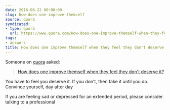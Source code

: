 ```yaml
---
date: 2016-06-22 00:00:00
slug: how-does-one-improve-themself
source: quora
syndicated:
- type: quora
  url: https://www.quora.com/How-does-one-improve-themself-when-they-feel-they-dont-deserve-it/answer/Roy-Tang
tags:
- answers
title: How does one improve themself when they feel they don't deserve it?
---
```


Someone on [quora](https://quora.com) asked:

> [How does one improve themself when they feel they don't deserve it?](https://www.quora.com/How-does-one-improve-themself-when-they-feel-they-dont-deserve-it/answer/Roy-Tang)


You have to feel you deserve it. If you don’t, then fake it until you do. Convince yourself, day after day

If you are feeling sad or depressed for an extended period, please consider talking to a professional